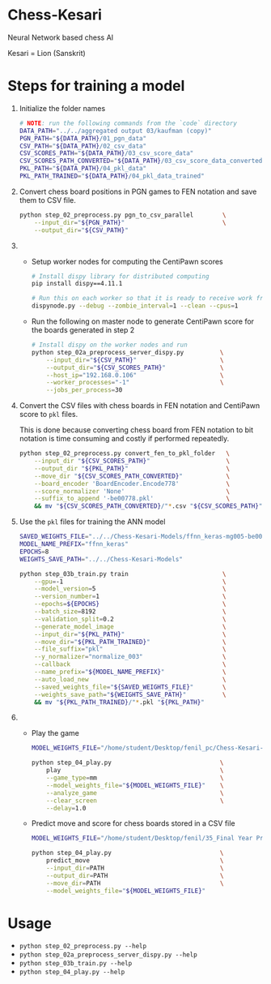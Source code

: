 # Chess-Kesari

Neural Network based chess AI

Kesari = Lion (Sanskrit)

# Steps for training a model
1. Initialize the folder names
    ```bash
    # NOTE: run the following commands from the `code` directory
    DATA_PATH="../../aggregated output 03/kaufman (copy)"
    PGN_PATH="${DATA_PATH}/01_pgn_data"
    CSV_PATH="${DATA_PATH}/02_csv_data"
    CSV_SCORES_PATH="${DATA_PATH}/03_csv_score_data"
    CSV_SCORES_PATH_CONVERTED="${DATA_PATH}/03_csv_score_data_converted"
    PKL_PATH="${DATA_PATH}/04_pkl_data"
    PKL_PATH_TRAINED="${DATA_PATH}/04_pkl_data_trained"
    ```
2. Convert chess board positions in PGN games to FEN notation and save them to CSV file. 
    ```bash
    python step_02_preprocess.py pgn_to_csv_parallel        \
        --input_dir="${PGN_PATH}"                           \
        --output_dir="${CSV_PATH}"
    ```

3.  * Setup worker nodes for computing the CentiPawn scores
        ```bash
        # Install dispy library for distributed computing
        pip install dispy==4.11.1
      
        # Run this on each worker so that it is ready to receive work from the master
        dispynode.py --debug --zombie_interval=1 --clean --cpus=1  
        ```

    * Run the following on master node to generate CentiPawn score for the boards generated in step 2
        ```bash
        # Install dispy on the worker nodes and run 
        python step_02a_preprocess_server_dispy.py          \
            --input_dir="${CSV_PATH}"                       \
            --output_dir="${CSV_SCORES_PATH}"               \
            --host_ip="192.168.0.106"                       \
            --worker_processes="-1"                         \
            --jobs_per_process=30
        ```

4. Convert the CSV files with chess boards in FEN notation and CentiPawn score to `pkl` files.
   
   This is done because converting chess board from FEN notation to bit notation is time consuming and costly if performed repeatedly.

   ```bash
   python step_02_preprocess.py convert_fen_to_pkl_folder   \
       --input_dir "${CSV_SCORES_PATH}"                     \
       --output_dir "${PKL_PATH}"                           \
       --move_dir "${CSV_SCORES_PATH_CONVERTED}"            \
       --board_encoder 'BoardEncoder.Encode778'             \
       --score_normalizer 'None'                            \
       --suffix_to_append '-be00778.pkl'                    \
       && mv "${CSV_SCORES_PATH_CONVERTED}/"*.csv "${CSV_SCORES_PATH}"
   ```
   
5. Use the `pkl` files for training the ANN model
    ```bash
    SAVED_WEIGHTS_FILE="../../Chess-Kesari-Models/ffnn_keras-mg005-be00778-sn003-ep00005-weights-v031.h5"
    MODEL_NAME_PREFIX="ffnn_keras"
    EPOCHS=8
    WEIGHTS_SAVE_PATH="../../Chess-Kesari-Models"
    
    python step_03b_train.py train                          \
        --gpu=-1                                            \
        --model_version=5                                   \
        --version_number=1                                  \
        --epochs=${EPOCHS}                                  \
        --batch_size=8192                                   \
        --validation_split=0.2                              \
        --generate_model_image                              \
        --input_dir="${PKL_PATH}"                           \
        --move_dir="${PKL_PATH_TRAINED}"                    \
        --file_suffix="pkl"                                 \
        --y_normalizer="normalize_003"                      \
        --callback                                          \
        --name_prefix="${MODEL_NAME_PREFIX}"                \
        --auto_load_new                                     \
        --saved_weights_file="${SAVED_WEIGHTS_FILE}"        \
        --weights_save_path="${WEIGHTS_SAVE_PATH}"          \
        && mv "${PKL_PATH_TRAINED}/"*.pkl "${PKL_PATH}"
    ```

6.  * Play the game
        ```bash
        MODEL_WEIGHTS_FILE="/home/student/Desktop/fenil_pc/Chess-Kesari-Models/ffnn_keras-mg005-be00778-sn003-ep00127-weights-v032.h5"
      
        python step_04_play.py                              \
            play                                            \
            --game_type=mm                                  \
            --model_weights_file="${MODEL_WEIGHTS_FILE}"    \
            --analyze_game                                  \
            --clear_screen                                  \
            --delay=1.0
        ```

    * Predict move and score for chess boards stored in a CSV file
        ```bash
        MODEL_WEIGHTS_FILE="/home/student/Desktop/fenil/35_Final Year Project/Chess-Kesari-Models/ffnn_keras-mg005-be00778-sn003-ep00127-weights-v032.h5"

        python step_04_play.py                              \
            predict_move                                    \
            --input_dir=PATH                                \
            --output_dir=PATH                               \
            --move_dir=PATH                                 \
            --model_weights_file="${MODEL_WEIGHTS_FILE}"
        ```
 

# Usage
* `python step_02_preprocess.py --help`
* `python step_02a_preprocess_server_dispy.py --help`
* `python step_03b_train.py --help`
* `python step_04_play.py --help`
